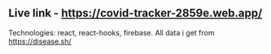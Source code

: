 ## Live link - https://covid-tracker-2859e.web.app/
Technologies: react, react-hooks, firebase. 
All data i get from https://disease.sh/
